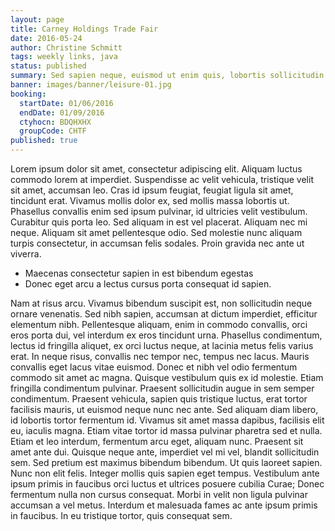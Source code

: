 ```yaml
---
layout: page
title: Carney Holdings Trade Fair
date: 2016-05-24
author: Christine Schmitt
tags: weekly links, java
status: published
summary: Sed sapien neque, euismod ut enim quis, lobortis sollicitudin.
banner: images/banner/leisure-01.jpg
booking:
  startDate: 01/06/2016
  endDate: 01/09/2016
  ctyhocn: BDQHXHX
  groupCode: CHTF
published: true
---
```

Lorem ipsum dolor sit amet, consectetur adipiscing elit. Aliquam luctus commodo lorem at imperdiet. Suspendisse ac velit vehicula, tristique velit sit amet, accumsan leo. Cras id ipsum feugiat, feugiat ligula sit amet, tincidunt erat. Vivamus mollis dolor ex, sed mollis massa lobortis ut. Phasellus convallis enim sed ipsum pulvinar, id ultricies velit vestibulum. Curabitur quis porta leo. Sed aliquam in est vel placerat. Aliquam nec mi neque. Aliquam sit amet pellentesque odio. Sed molestie nunc aliquam turpis consectetur, in accumsan felis sodales. Proin gravida nec ante ut viverra.

* Maecenas consectetur sapien in est bibendum egestas
* Donec eget arcu a lectus cursus porta consequat id sapien.

Nam at risus arcu. Vivamus bibendum suscipit est, non sollicitudin neque ornare venenatis. Sed nibh sapien, accumsan at dictum imperdiet, efficitur elementum nibh. Pellentesque aliquam, enim in commodo convallis, orci eros porta dui, vel interdum ex eros tincidunt urna. Phasellus condimentum, lectus id fringilla aliquet, ex orci luctus neque, at lacinia metus felis varius erat. In neque risus, convallis nec tempor nec, tempus nec lacus. Mauris convallis eget lacus vitae euismod. Donec et nibh vel odio fermentum commodo sit amet ac magna. Quisque vestibulum quis ex id molestie. Etiam fringilla condimentum pulvinar. Praesent sollicitudin augue in sem semper condimentum. Praesent vehicula, sapien quis tristique luctus, erat tortor facilisis mauris, ut euismod neque nunc nec ante. Sed aliquam diam libero, id lobortis tortor fermentum id. Vivamus sit amet massa dapibus, facilisis elit eu, iaculis magna.
Etiam vitae tortor id massa pulvinar pharetra sed et nulla. Etiam et leo interdum, fermentum arcu eget, aliquam nunc. Praesent sit amet ante dui. Quisque neque ante, imperdiet vel mi vel, blandit sollicitudin sem. Sed pretium est maximus bibendum bibendum. Ut quis laoreet sapien. Nunc non elit felis. Integer mollis quis sapien eget tempus. Vestibulum ante ipsum primis in faucibus orci luctus et ultrices posuere cubilia Curae; Donec fermentum nulla non cursus consequat. Morbi in velit non ligula pulvinar accumsan a vel metus. Interdum et malesuada fames ac ante ipsum primis in faucibus. In eu tristique tortor, quis consequat sem.
